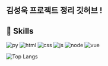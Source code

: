 ## 김성욱 프로젝트 정리 깃허브 !

## 🚀 Skills

![py](https://img.shields.io/badge/Python-3776AB?style=for-the-badge&logo=python&logoColor=white) ![html](https://img.shields.io/badge/HTML-239120?style=for-the-badge&logo=html5&logoColor=white) ![css](https://img.shields.io/badge/CSS-239120?&style=for-the-badge&logo=css3&logoColor=white) ![js](https://img.shields.io/badge/JavaScript-F7DF1E?style=for-the-badge&logo=JavaScript&logoColor=white) ![node](https://img.shields.io/badge/Node.js-43853D?style=for-the-badge&logo=node.js&logoColor=white) ![vue](https://img.shields.io/badge/Vue.js-35495E?style=for-the-badge&logo=vue.js&logoColor=4FC08D)




![Top Langs](https://github-readme-stats.vercel.app/api/top-langs/?username=seonguk0893&hide_progress=true)

<!--
**seonguk0893/seonguk0893** is a ✨ _special_ ✨ repository because its `README.md` (this file) appears on your GitHub profile.

Here are some ideas to get you started:

- 🔭 I’m currently working on ...
- 🌱 I’m currently learning ...
- 👯 I’m looking to collaborate on ...
- 🤔 I’m looking for help with ...
- 💬 Ask me about ...
- 📫 How to reach me: ...
- 😄 Pronouns: ...
- ⚡ Fun fact: ...
-->
